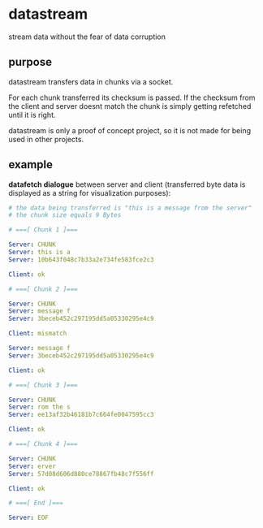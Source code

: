 # datastream

stream data without the fear of data corruption

## purpose

datastream transfers data in chunks via a socket. 

For each chunk transferred its checksum is passed. If the checksum from the client and server doesnt match the chunk is simply getting refetched until it is right.

datastream is only a proof of concept project, so it is not made for being used in other projects.

## example

**datafetch dialogue** between server and client (transferred byte data is displayed as a string for visualization purposes):
```yml
# the data being transferred is "this is a message from the server"
# the chunk size equals 9 Bytes

# ===[ Chunk 1 ]===

Server: CHUNK
Server: this is a
Server: 10b643f048c7b33a2e734fe583fce2c3

Client: ok

# ===[ Chunk 2 ]===

Server: CHUNK
Server: message f
Server: 3beceb452c297195dd5a05330295e4c9

Client: mismatch

Server: message f
Server: 3beceb452c297195dd5a05330295e4c9

Client: ok

# ===[ Chunk 3 ]===

Server: CHUNK
Server: rom the s
Server: ee13af32b46181b7c664fe0047595cc3

Client: ok

# ===[ Chunk 4 ]===

Server: CHUNK
Server: erver
Server: 57d08d606d880ce78867fb48c7f556ff

Client: ok

# ===[ End ]===

Server: EOF
```
